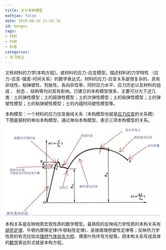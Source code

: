 ```yaml
---
title: 关于本构模型
mathjax: false
date: 2019-06-24 21:42:16
id: bengou
tags:
- 材料
- 科研
- 科普
categories:
- 学习笔记
---
```


又称材料的力学[本构方程]，或材料的应力-应变模型。描述材料的力学特性 （应力-应变-强度-时间关系）的数学表达式。材料的应力-应变关系是很复杂的，具有非线性，粘弹塑性，剪胀性，各向异性等，同时应力水平、应力历史以及材料的组成 、 状态 、结构等均对其有影响。已建立的本构模型很多，主要可分为下述几类：土的弹性模型；土的超弹性模型；土的次弹性模型；土的粘弹性模型；土的弹塑性模型；土的粘弹塑性模型；土的内蕴时间塑性模型等。

<!---more--->



本构模型：一个材料的应力应变曲线关系（本构模型也就是[应力应变](https://link.zhihu.com/?target=https%3A//www.baidu.com/s%3Fwd%3D%E5%BA%94%E5%8A%9B%E5%BA%94%E5%8F%98%26tn%3D44039180_cpr%26fenlei%3Dmv6quAkxTZn0IZRqIHckPjm4nH00T1dBnWP-nhfsuj--myndnW6L0ZwV5Hcvrjm3rH6sPfKWUMw85HfYnjn4nH6sgvPsT6K1TL0qnfK1TL0z5HD0IgF_5y9YIZ0lQzqlpA-bmyt8mh7GuZR8mvqVQL7dugPYpyq8Q1c4njf1PWcdPf)的关系模）
下图是钢材的单向本构模型，通过单向本构模型，表示三项本构模型的关系。

![](https://raw.githubusercontent.com/zzhm/zzhm.github.io/images/hexo/1561383893073.png)

本构关系是反映物质宏观性质的数学模型。最熟知的反映纯力学性质的本构关系有[胡克定律](https://link.zhihu.com/?target=http%3A//baike.baidu.com/item/%E8%83%A1%E5%85%8B%E5%AE%9A%E5%BE%8B)、牛顿内摩擦定律(牛顿粘性定律)、圣维南理想塑性定律等；反映热力学性质的有克拉珀龙[理想气体状态方程](https://link.zhihu.com/?target=http%3A//baike.baidu.com/item/%E7%90%86%E6%83%B3%E6%B0%94%E4%BD%93%E7%8A%B6%E6%80%81%E6%96%B9%E7%A8%8B)、傅里叶热传导方程等。把本构关系写成具体的[数学](https://link.zhihu.com/?target=http%3A//baike.baidu.com/item/%E6%95%B0%E5%AD%A6)表达形式就是本构方程。
